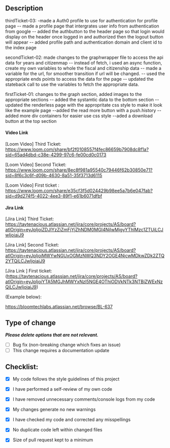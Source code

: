 ## Description

thirdTicket-03: -made a Auth0 profile to use for authentication for profile page
-- made a profile page that intergrates user info from authentication from google 
-- added the authbutton to the header page so that login would display on the header once logged in and authorized then
the logout button will appear 
-- added profile path and authentication domain and client id to the index page 




secondTicket-02: made changes to the graphwrapper file to access the api data for years and citizenmap 
-- instead of fetch, i used an async function, create my own variables to whole the fiscal and citizenship data
-- made a variable for the url, for smoother transition if url will be changed. 
-- used the appropriate ends points to access the data for the page 
-- updated the stateback call to use the variables to fetch the appropriate data. 



firstTicket-01: changes to the graph section, added images to the appropriate sections 
-- added the systamtic data to the bottom section -- updated the renderless page with the 
appropritate css style to make it look like the example page 
--added the read more button with a push.history 
-- added more div containers for easier use css style 
--aded a download button at the top section 

#### Video Link

[Loom Video] Third Ticket: https://www.loom.com/share/bf2f0108557f4fec86659b7908dc8f1a?sid=65ad4dbd-c38e-4299-97c6-fe00cd0c0173

[Loom Video] Second Ticket: https://www.loom.com/share/8ec8f981a95540c79446f62b30850e71?sid=8f6c3c6f-d09b-4630-8a51-35f3713d6115

[Loom Video] First ticket : https://www.loom.com/share/e35cf3f5d024429b98ee5a7b6e047fab?sid=d9d274f5-4022-4ee3-89f1-e61b6071dfbf

#### Jira Link

[Jira Link] Third Ticket: https://taytenacious.atlassian.net/jira/core/projects/AS/board?atlOrigin=eyJpIjoiZDJlYzZiZmFjYjZhNDM0MGI4NjIwMjgyYThlMzc1ZTUiLCJwIjoiaiJ9

[Jira Link] Second Ticket: https://taytenacious.atlassian.net/jira/core/projects/AS/board?atlOrigin=eyJpIjoiMWYwNGUxOGMzNWQ3NDY2OGE4NjcwMDkwZDk2ZTQ2YTQiLCJwIjoiaiJ9
 
[Jira Link ] First ticket:  (https://taytenacious.atlassian.net/jira/core/projects/AS/board?atlOrigin=eyJpIjoiYTA5MGJhMWYxNzI5NGE4OThiODVkNTk3NTBiZWExNzQiLCJwIjoiaiJ9)

(Example below):

https://bloomtechlabs.atlassian.net/browse/BL-637

## Type of change

___Please delete options that are not relevant.___

- [ ] Bug fix (non-breaking change which fixes an issue)
- [ ] This change requires a documentation update

## Checklist:

- [x] My code follows the style guidelines of this project
- [x] I have performed a self-review of my own code
- [x] I have removed unnecessary comments/console logs from my code
- [x] My changes generate no new warnings
- [x] I have checked my code and corrected any misspellings
- [x] No duplicate code left within changed files
- [x] Size of pull request kept to a minimum

